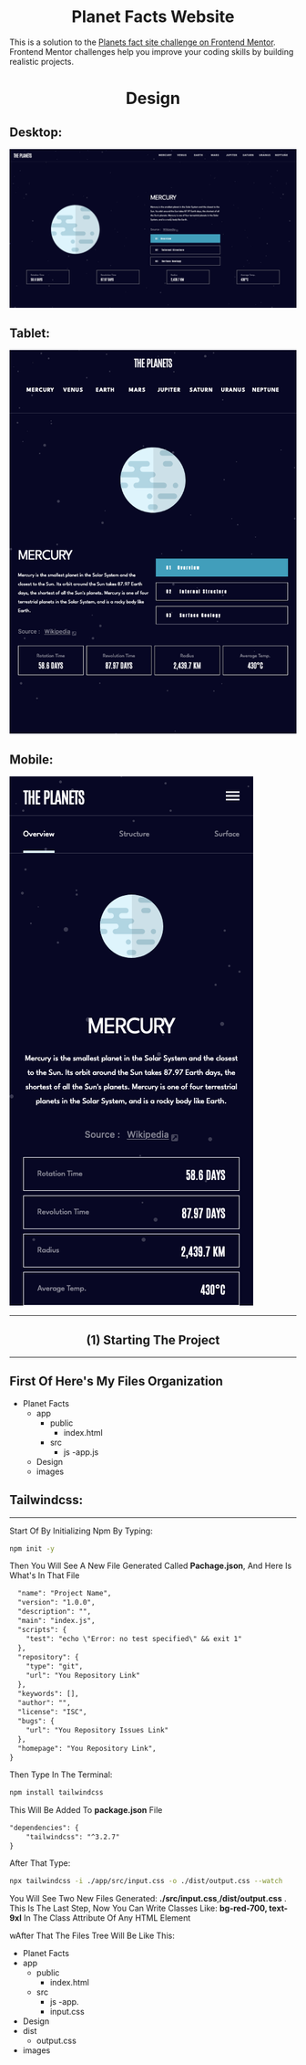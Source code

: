 <h1 align="center">Planet Facts Website</h1>

<p>This is a solution to the <a href="https://www.frontendmentor.io/challenges/planets-fact-site-gazqN8w_f">Planets fact site challenge on Frontend Mentor</a>. Frontend Mentor challenges help you improve your coding skills by building realistic projects.</p>

<h1 align="center">Design</h2>

<h2>Desktop:</h2>

![Desktop](./design/desktop_screen.png)

<h2>Tablet:</h2>

![Tablet](./design/tablet_screen.png)

<h2>Mobile:</h2>

![Phone](./design/phone_screen.png)

---

<h2 align="center">(1) Starting The Project</h2>

---

<h2>First Of Here's My Files Organization</h2>

- Planet Facts
  - app
    - public
      - index.html
    - src
      - js
        -app.js
  - Design
  - images

<h2>Tailwindcss:</h2>

---

<p>Start Of By Initializing Npm By Typing:</p>

```bash
npm init -y
```

Then You Will See A New File Generated Called **Pachage.json**, And Here Is What's In That File

```{
  "name": "Project Name",
  "version": "1.0.0",
  "description": "",
  "main": "index.js",
  "scripts": {
    "test": "echo \"Error: no test specified\" && exit 1"
  },
  "repository": {
    "type": "git",
    "url": "You Repository Link"
  },
  "keywords": [],
  "author": "",
  "license": "ISC",
  "bugs": {
    "url": "You Repository Issues Link"
  },
  "homepage": "You Repository Link",
}
```

Then Type In The Terminal:

```bash
npm install tailwindcss
```

This Will Be Added To **package.json** File

```
"dependencies": {
    "tailwindcss": "^3.2.7"
}
```

After That Type:

```bash
npx tailwindcss -i ./app/src/input.css -o ./dist/output.css --watch
```

You Will See Two New Files Generated: **./src/input.css**,**/dist/output.css**
. This Is The Last Step, Now You Can Write Classes Like: **bg-red-700, text-9xl** In The Class Attribute Of Any HTML Element

wAfter That The Files Tree Will Be Like This:

- Planet Facts
- app
  - public
    - index.html
  - src
    - js
      -app.
    - input.css
- Design
- dist
  - output.css
- images

